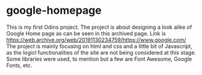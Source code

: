 # google-homepage
This is my first Odins project.
The project is about designing a look alike of Google Home page as can be seen in this archived page.
Link is https://web.archive.org/web/20191130234759/https://www.google.com/
The project is mainly focusing on html and css and a little bit of Javascript, as the logicl functionalities of the site are not being considered at this stage. 
Some libraries were used, to mention but a few are Font Awesome, Google Fonts, etc. 